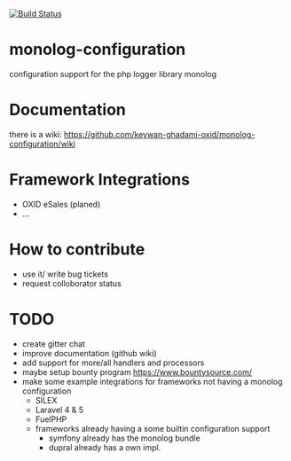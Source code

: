  
[![Build Status](https://travis-ci.org/keywan-ghadami-oxid/monolog-configuration.svg?branch=master)](https://travis-ci.org/keywan-ghadami-oxid/monolog-configuration)

# monolog-configuration
configuration support for the php logger library monolog

# Documentation
there is a wiki:
https://github.com/keywan-ghadami-oxid/monolog-configuration/wiki


# Framework Integrations
- OXID eSales (planed)
- ...

# How to contribute
- use it/ write bug tickets
- request colloborator status

# TODO
- create gitter chat
- improve documentation (github wiki) 
- add support for more/all handlers and processors
- maybe setup bounty program https://www.bountysource.com/
- make some example integrations for frameworks not having a monolog configuration
  - SILEX 
  - Laravel 4 & 5  
  - FuelPHP 
  - frameworks already having a some builtin configuration support
    - symfony already has the monolog bundle
    - dupral already has a own impl.

